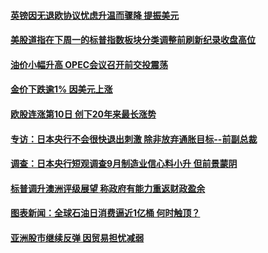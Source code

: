 #### [英镑因无退欧协议忧虑升温而骤降 提振美元](../pages/CNIntlBizNews/idCNKCS1M201S.md) 

#### [美股道指在下周一的标普指数板块分类调整前刷新纪录收盘高位](../pages/CNIntlBizNews/idCNKCS1M201Q.md) 

#### [油价小幅升高 OPEC会议召开前交投震荡](../pages/CNIntlBizNews/idCNKCS1M201O.md) 

#### [金价下跌逾1% 因美元上涨](../pages/CNIntlBizNews/idCNKCS1M201M.md) 

#### [欧股连涨第10日 创下20年来最长涨势](../pages/CNIntlBizNews/idCNKCS1M201K.md) 

#### [专访：日本央行不会很快退出刺激 除非放弃通胀目标--前副总裁](../pages/CNIntlBizNews/idCNKCS1M115X.md) 

#### [调查：日本央行短观调查9月制造业信心料小升 但前景蒙阴](../pages/CNIntlBizNews/idCNKCS1M10P1.md) 

#### [标普调升澳洲评级展望 称政府有能力重返财政盈余](../pages/CNIntlBizNews/idCNKCS1M10E6.md) 

#### [图表新闻：全球石油日消费逼近1亿桶 何时触顶？](../pages/CNIntlBizNews/idCNKCS1M10C7.md) 

#### [亚洲股市继续反弹 因贸易担忧减弱](../pages/CNIntlBizNews/idCNKCS1M10BM.md) 

